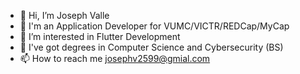 - 👋 Hi, I’m Joseph Valle
- 🏥 I'm an Application Developer for VUMC/VICTR/REDCap/MyCap
- 👀 I’m interested in Flutter Development
- 🌱 I've got degrees in Computer Science and Cybersecurity (BS)
- 📫 How to reach me josephv2599@gmial.com
